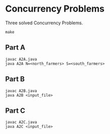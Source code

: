 # Concurrency Problems

Three solved Concurrency Problems.

```
make
```

## Part A

```
javac A2A.java
java A2A N=<north_farmers> S=<south_farmers>
```

## Part B

```
javac A2B.java
java A2B <input_file>
```

## Part C

```
javac A2C.java
java A2C <input_file>
```
